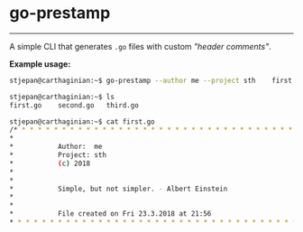 # go-prestamp

---

A simple CLI that generates `.go` files with custom *"header comments"*.


**Example usage:**

```bash
stjepan@carthaginian:~$ go-prestamp --author me --project sth    first second.go third

stjepan@carthaginian:~$ ls
first.go    second.go   third.go

stjepan@carthaginian:~$ cat first.go
/* * * * * * * * * * * * * * * * * * * * * * * * * * * * * * * * * * * * * * *
*
*           Author:  me
*           Project: sth
*           (c) 2018
*
*
*           Simple, but not simpler. - Albert Einstein
*
*
*           File created on Fri 23.3.2018 at 21:56
* * * * * * * * * * * * * * * * * * * * * * * * * * * * * * * * * * * * * * */
```
